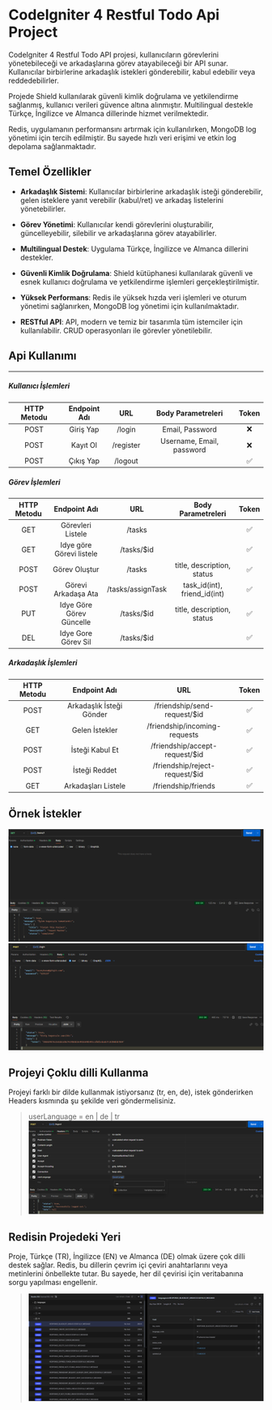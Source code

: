 # CodeIgniter 4 Restful Todo Api Project

CodeIgniter 4 Restful Todo API projesi, kullanıcıların görevlerini yönetebileceği ve arkadaşlarına görev atayabileceği bir API sunar. Kullanıcılar birbirlerine arkadaşlık istekleri gönderebilir, kabul edebilir veya reddedebilirler.

Projede Shield kullanılarak güvenli kimlik doğrulama ve yetkilendirme sağlanmış, kullanıcı verileri güvence altına alınmıştır. Multilingual destekle Türkçe, İngilizce ve Almanca dillerinde hizmet verilmektedir.

Redis, uygulamanın performansını artırmak için kullanılırken, MongoDB log yönetimi için tercih edilmiştir. Bu sayede hızlı veri erişimi ve etkin log depolama sağlanmaktadır.

## Temel Özellikler

- **Arkadaşlık Sistemi**: Kullanıcılar birbirlerine arkadaşlık isteği gönderebilir, gelen isteklere yanıt verebilir (kabul/ret) ve arkadaş listelerini yönetebilirler.

- **Görev Yönetimi**: Kullanıcılar kendi görevlerini oluşturabilir, güncelleyebilir, silebilir ve arkadaşlarına görev atayabilirler.

- **Multilingual Destek**: Uygulama Türkçe, İngilizce ve Almanca dillerini destekler.

- **Güvenli Kimlik Doğrulama**: Shield kütüphanesi kullanılarak güvenli ve esnek kullanıcı doğrulama ve yetkilendirme işlemleri gerçekleştirilmiştir.

- **Yüksek Performans**: Redis ile yüksek hızda veri işlemleri ve oturum yönetimi sağlanırken, MongoDB log yönetimi için kullanılmaktadır.

- **RESTful API**: API, modern ve temiz bir tasarımla tüm istemciler için kullanılabilir. CRUD operasyonları ile görevler yönetilebilir.

## Api Kullanımı
- - -
##### Kullanıcı İşlemleri
| HTTP Metodu | Endpoint Adı |    URL    |    Body Parametreleri     | Token |
|:-----------:|:------------:|:---------:|:-------------------------:|:-----:|
|    POST     |  Giriş Yap   |  /login   |      Email, Password      |   ❌   |
|    POST     |   Kayıt Ol   | /register | Username, Email, password |   ❌   |
|    POST     |  Çıkış Yap   |  /logout  |                           |   ✅   |

##### Görev İşlemleri

| HTTP Metodu |       Endpoint Adı       |        URL        |       Body Parametreleri       |  Token  |
|:-----------:|:------------------------:|:-----------------:|:------------------------------:|:-------:|
|     GET     |    Görevleri Listele     |      /tasks       |                                |    ✅    |
|     GET     | Idye göre Görevi listele |    /tasks/$id     |                                |    ✅    |
|    POST     |      Görev Oluştur       |      /tasks       |   title, description, status   |    ✅    |
|    POST     |   Görevi Arkadaşa Ata    | /tasks/assignTask |  task_id(int), friend_id(int)  |    ✅    |
|     PUT     | Idye Göre Görev Güncelle |    /tasks/$id     |   title, description, status   |    ✅    |
|     DEL     |   Idye Gore Görev Sil    |    /tasks/$id     |                                |    ✅    |

##### Arkadaşlık İşlemleri

| HTTP Metodu |       Endpoint Adı       |              URL               |  Token  |
|:-----------:|:------------------------:|:------------------------------:|:-------:|
|    POST     | Arkadaşlık İsteği Gönder |  /friendship/send-request/$id  |    ✅    |
|     GET     |      Gelen İstekler      | /friendship/incoming-requests  |    ✅    |
|    POST     |     İsteği Kabul Et      | /friendship/accept-request/$id |    ✅    |
|    POST     |      İsteği Reddet       | /friendship/reject-request/$id |    ✅    |
|     GET     |   Arkadaşları Listele    |      /friendship/friends       |    ✅    |

## Örnek İstekler

![Örnek Bir İstek Fotoğrafı](writable/uploads/request1.png)
![Örnek Bir İstek Fotoğrafı](writable/uploads/request2.png)


## Projeyi Çoklu dilli Kullanma

Projeyi farklı bir dilde kullanmak istiyorsanız (tr, en, de), istek gönderirken Headers kısmında şu şekilde veri göndermelisiniz.
> userLanguage = en | de | tr
> ![Örnek bir dil fotoğrafı](writable/uploads/multilingual1.png)

## Redisin Projedeki Yeri

Proje, Türkçe (TR), İngilizce (EN) ve Almanca (DE) olmak üzere çok dilli destek sağlar.
Redis, bu dillerin çevrim içi çeviri anahtarlarını veya metinlerini önbellekte tutar. Bu sayede, her dil çevirisi için veritabanına sorgu yapılması engellenir.

> ![Örnek bir dil fotoğrafı](writable/uploads/redis1.png)

